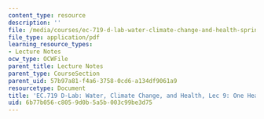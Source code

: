 ```yaml
---
content_type: resource
description: ''
file: /media/courses/ec-719-d-lab-water-climate-change-and-health-spring-2019/6b77b056c8059d0b5a5b003c99be3d75_MITEC_719S19_lec9.pdf
file_type: application/pdf
learning_resource_types:
- Lecture Notes
ocw_type: OCWFile
parent_title: Lecture Notes
parent_type: CourseSection
parent_uid: 57b97a81-f4a6-3758-0cd6-a134df9061a9
resourcetype: Document
title: 'EC.719 D-Lab: Water, Climate Change, and Health, Lec 9: One Health'
uid: 6b77b056-c805-9d0b-5a5b-003c99be3d75
---
```


